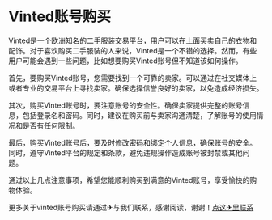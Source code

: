 # Vinted账号购买

Vinted是一个欧洲知名的二手服装交易平台，用户可以在上面买卖自己的衣物和配饰。对于喜欢购买二手服装的人来说，Vinted是一个不错的选择。然而，有些用户可能会遇到一些问题，比如想要购买Vinted账号但不知道该如何操作。

首先，要购买Vinted账号，您需要找到一个可靠的卖家。可以通过在社交媒体上或者专业的交易平台上寻找卖家。确保选择信誉良好的卖家，以免造成经济损失。

其次，购买Vinted账号时，要注意账号的安全性。确保卖家提供完整的账号信息，包括登录名和密码。同时，建议在购买前与卖家沟通清楚，了解账号的使用情况和是否有任何限制。

最后，购买Vinted账号后，要及时修改密码和绑定个人信息，确保账号的安全。同时，遵守Vinted平台的规定和条款，避免违规操作造成账号被封禁或其他问题。

通过以上几点注意事项，希望您能顺利购买到满意的Vinted账号，享受愉快的购物体验。

更多关于vinted账号购买请通过✈与我们联系，感谢阅读，谢谢！[点这✈里联系](https://a.k02.cc)